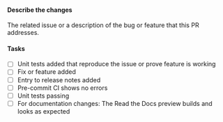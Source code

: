 <!--
Please prefix your PR title with [WIP] for PRs that are still in progress.
-->

#### Describe the changes
The related issue or a description of the bug or feature that this PR addresses.

#### Tasks
- [ ] Unit tests added that reproduce the issue or prove feature is working
- [ ] Fix or feature added
- [ ] Entry to release notes added
- [ ] Pre-commit CI shows no errors
- [ ] Unit tests passing
- [ ] For documentation changes: The Read the Docs preview builds and looks as expected
